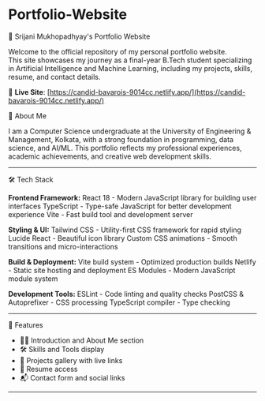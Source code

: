 # Portfolio-Website

💼 Srijani Mukhopadhyay's Portfolio Website

Welcome to the official repository of my personal portfolio website.  
This site showcases my journey as a final-year B.Tech student specializing in Artificial Intelligence and Machine Learning, including my projects, skills, resume, and contact details.

🔗 **Live Site**: [https://candid-bavarois-9014cc.netlify.app/](https://candid-bavarois-9014cc.netlify.app/)

🧠 About Me

I am a Computer Science undergraduate at the University of Engineering & Management, Kolkata, with a strong foundation in programming, data science, and AI/ML. This portfolio reflects my professional experiences, academic achievements, and creative web development skills.

---

🛠️ Tech Stack

**Frontend Framework:**
React 18 - Modern JavaScript library for building user interfaces
TypeScript - Type-safe JavaScript for better development experience
Vite - Fast build tool and development server

**Styling & UI:**
Tailwind CSS - Utility-first CSS framework for rapid styling
Lucide React - Beautiful icon library
Custom CSS animations - Smooth transitions and micro-interactions

**Build & Deployment:**
Vite build system - Optimized production builds
Netlify - Static site hosting and deployment
ES Modules - Modern JavaScript module system

**Development Tools:**
ESLint - Code linting and quality checks
PostCSS & Autoprefixer - CSS processing
TypeScript compiler - Type checking

---

📁 Features

- 👩‍🎓 Introduction and About Me section  
- 🛠️ Skills and Tools display  
- 📂 Projects gallery with live links  
- 📄 Resume access  
- 📬 Contact form and social links

---


